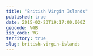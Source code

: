 ```yaml
---
title: "British Virgin Islands"
published: true
date: 2015-02-23T19:17:00.000Z
geocode: VGB
iso_code: VG
territory: true
slug: british-virgin-islands
---
```

